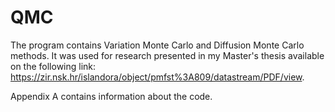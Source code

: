 # QMC

The program contains Variation Monte Carlo and Diffusion Monte Carlo methods. 
It was used for research presented in my Master's thesis available on the following link: https://zir.nsk.hr/islandora/object/pmfst%3A809/datastream/PDF/view.

Appendix A contains information about the code.
